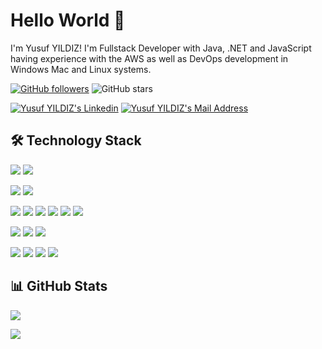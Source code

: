 # Hello World 👋
I'm Yusuf YILDIZ! I'm Fullstack Developer with Java, .NET and JavaScript having experience with the AWS as well as DevOps development in Windows Mac and Linux systems.

[![GitHub followers](https://img.shields.io/github/followers/yusufyildiz34?style=social)](https://github.com/yusufyildiz34?tab=followers)
![GitHub stars](https://img.shields.io/github/stars/yusufyildiz34?style=social)

 <a href="https://www.linkedin.com/in/yusufyildiz34/" target="_blank" rel="nofollow"><img alt="Yusuf YILDIZ's Linkedin" src="https://img.shields.io/badge/LinkedIn-0077B5?style=for-the-badge&logo=linkedin&logoColor=white" /></a>
 <a href="mailto:yusufyildiz86@gmail.com" target="_blank" rel="nofollow"><img alt="Yusuf YILDIZ's Mail Address" src="https://img.shields.io/badge/Gmail-D14836?style=for-the-badge&logo=gmail&logoColor=white" /></a>

## 🛠 Technology Stack

<img src="https://img.shields.io/badge/Java-ED8B00?style=for-the-badge&logo=java&logoColor=white"></img>
<img src="https://img.shields.io/badge/Spring-6DB33F?style=for-the-badge&logo=spring&logoColor=white"></img>

<img src="https://img.shields.io/badge/C%23-239120?style=for-the-badge&logo=c-sharp&logoColor=white"></img>
<img src="https://img.shields.io/badge/.NET-5C2D91?style=for-the-badge&logo=.net&logoColor=white"></img>

<img src="https://img.shields.io/badge/React-20232A?style=for-the-badge&logo=react&logoColor=61DAFB"></img>
<img src="https://img.shields.io/badge/Angular-DD0031?style=for-the-badge&logo=angular&logoColor=white"></img>
<img src="https://img.shields.io/badge/TypeScript-007ACC?style=for-the-badge&logo=typescript&logoColor=white"></img>
<img src="https://img.shields.io/badge/Bootstrap-563D7C?style=for-the-badge&logo=bootstrap&logoColor=white"></img>
<img src="https://img.shields.io/badge/HTML5-E34F26?style=for-the-badge&logo=html5&logoColor=white"></img>
<img src="https://img.shields.io/badge/CSS3-1572B6?style=for-the-badge&logo=css3&logoColor=white"></img>

<img src="https://img.shields.io/badge/PostgreSQL-316192?style=for-the-badge&logo=postgresql&logoColor=white"></img>
<img src="https://img.shields.io/badge/MongoDB-4EA94B?style=for-the-badge&logo=mongodb&logoColor=white"></img>
<img src="https://img.shields.io/badge/Microsoft_SQL_Server-CC2927?style=for-the-badge&logo=microsoft-sql-server&logoColor=white"></img>

<img src="https://img.shields.io/badge/Git-F05032?style=for-the-badge&logo=git&logoColor=white"></img>
<img src="https://img.shields.io/badge/Docker-2CA5E0?style=for-the-badge&logo=docker&logoColor=white"></img>
<img src="https://img.shields.io/badge/kubernetes-326ce5.svg?&style=for-the-badge&logo=kubernetes&logoColor=white"></img>
<img src="https://img.shields.io/badge/Amazon_AWS-232F3E?style=for-the-badge&logo=amazon-aws&logoColor=yellow"></img>






## 📊 GitHub Stats

<p align="center">
  <p>
    <img src="https://github-readme-stats.vercel.app/api?username=yusufyildiz34&count_private=true&show_icons=true&theme=tokyonight">
  </p>
  <p>
    <img src="https://github-readme-stats.vercel.app/api/top-langs/?username=yusufyildiz34&layout=compact&show_icons=true&theme=tokyonight">
  </p>
</p>
